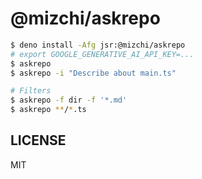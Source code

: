 # @mizchi/askrepo

```bash
$ deno install -Afg jsr:@mizchi/askrepo
# export GOOGLE_GENERATIVE_AI_API_KEY=...
$ askrepo
$ askrepo -i "Describe about main.ts"

# Filters
$ askrepo -f dir -f '*.md'
$ askrepo **/*.ts
```

## LICENSE

MIT